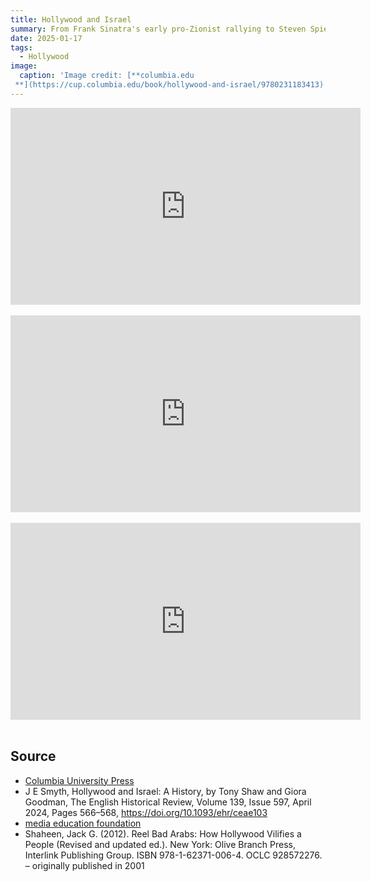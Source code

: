 ```yaml
---
title: Hollywood and Israel
summary: From Frank Sinatra's early pro-Zionist rallying to Steven Spielberg's present-day peacemaking, Hollywood has long enjoyed a "special relationship" with Israel. 
date: 2025-01-17
tags:
  - Hollywood
image:
  caption: 'Image credit: [**columbia.edu
 **](https://cup.columbia.edu/book/hollywood-and-israel/9780231183413)'
---
```



<iframe width="560" height="315" src="https://www.youtube.com/embed/a_uR7oJwKz4?si=GgatD_BENkM8Rm_4" title="YouTube video player" frameborder="0" allow="accelerometer; autoplay; clipboard-write; encrypted-media; gyroscope; picture-in-picture; web-share" referrerpolicy="strict-origin-when-cross-origin" allowfullscreen></iframe>

<br>

<br>

<iframe width="560" height="315" src="https://www.youtube.com/embed/C-xj7FKoKFQ?si=yirQ0sYfhJzS9ruG" title="YouTube video player" frameborder="0" allow="accelerometer; autoplay; clipboard-write; encrypted-media; gyroscope; picture-in-picture; web-share" referrerpolicy="strict-origin-when-cross-origin" allowfullscreen></iframe>

<br>

<br>

<iframe width="560" height="315" src="https://www.youtube.com/embed/CDWUomnidlc?si=ilnuhG4ZCJpjQ82n" title="YouTube video player" frameborder="0" allow="accelerometer; autoplay; clipboard-write; encrypted-media; gyroscope; picture-in-picture; web-share" referrerpolicy="strict-origin-when-cross-origin" allowfullscreen></iframe>


<br>

<br>





## Source

- [Columbia University Press](https://cup.columbia.edu/book/hollywood-and-israel/9780231183413)
- J E Smyth, Hollywood and Israel: A History, by Tony Shaw and Giora Goodman, The English Historical Review, Volume 139, Issue 597, April 2024, Pages 566–568, https://doi.org/10.1093/ehr/ceae103
- [media education foundation](https://www.youtube.com/@MediaEducationFoundation)
- Shaheen, Jack G. (2012). Reel Bad Arabs: How Hollywood Vilifies a People (Revised and updated ed.). New York: Olive Branch Press, Interlink Publishing Group. ISBN 978-1-62371-006-4. OCLC 928572276. – originally published in 2001
